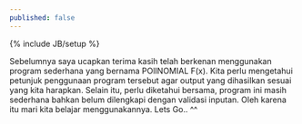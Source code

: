 ```yaml
---
published: false
---
```

{% include JB/setup %}

Sebelumnya saya ucapkan terima kasih telah berkenan menggunakan program sederhana yang bernama POlINOMIAL F(x). Kita perlu mengetahui petunjuk penggunaan program tersebut agar output yang dihasilkan sesuai yang kita harapkan. Selain itu, perlu diketahui bersama, program ini masih sederhana bahkan belum dilengkapi dengan validasi inputan. Oleh karena itu mari kita belajar menggunakannya. Lets Go.. ^^


